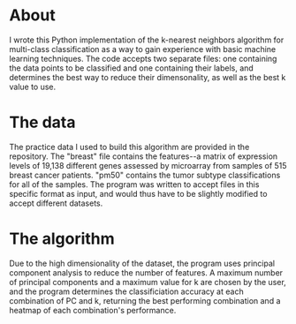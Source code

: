 # About
I wrote this Python implementation of the k-nearest neighbors algorithm for multi-class classification as a way to gain experience with basic machine learning techniques. The code accepts two separate files: one containing the data points to be classified and one containing their labels, and determines the best way to reduce their dimensonality, as well as the best k value to use.

# The data
The practice data I used to build this algorithm are provided in the repository. The "breast" file contains the features--a matrix of expression levels of 19,138 different genes assessed by microarray from samples of 515 breast cancer patients. "pm50" contains the tumor subtype classifications for all of the samples. The program was written to accept files in this specific format as input, and would thus have to be slightly modified to accept different datasets.

# The algorithm
Due to the high dimensionality of the dataset, the program uses principal component analysis to reduce the number of features. A maximum number of principal components and a maximum value for k are chosen by the user, and the program determines the classificiation accuracy at each combination of PC and k, returning the best performing combination and a heatmap of each combination's performance.

